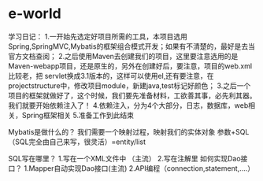 # e-world
学习日记：
1.一开始先选定好项目所需的工具，本项目选用  Spring,SpringMVC,Mybatis的框架组合模式开发；如果有不清楚的，最好是去当官方文档查阅；
2.之后使用Maven去创建我们的项目，这里要注意选用的是Maven-webapp项目，还是原生的，另外在创建好后，要注意，项目的web.xml比较老，把
servlet换成3.1版本的，这样可以使用el,还有要注意，在projectstructure中，修改项目module，新建java,test标记好颜色；
3.之后一个项目的框架就做好了，这个时候，我们要先准备材料，工欲善其事，必先利其器。我们就要开始依赖注入了！
4.依赖注入，分为4个大部分，日志，数据库，web相关，Spring框架相关
5.准备工作到此结束

Mybatis是做什么的？
我们需要一个映射过程，映射我们的实体对象
参数+SQL（SQL完全由自己来写，很灵活）=entity/list

SQL写在哪里？   1.写在一个XML文件中 （主流）   2.写在注解里
如何实现Dao接口？  1.Mapper自动实现Dao接口(主流)    2.API编程（connection,statement,....）
